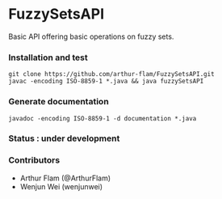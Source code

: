 FuzzySetsAPI
============

Basic API offering basic operations on fuzzy sets.

### Installation and test
```
git clone https://github.com/arthur-flam/FuzzySetsAPI.git
javac -encoding ISO-8859-1 *.java && java fuzzySetsAPI
```
### Generate documentation
```
javadoc -encoding ISO-8859-1 -d documentation *.java
```


### Status : under development

### Contributors
- Arthur Flam (@ArthurFlam)
- Wenjun Wei (wenjunwei)
